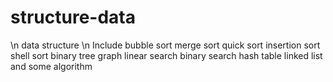 # structure-data
\n data structure 
\n Include 
bubble sort
merge sort
quick sort
insertion sort
shell sort
binary tree
graph
linear search
binary search
hash table
linked list
and some algorithm